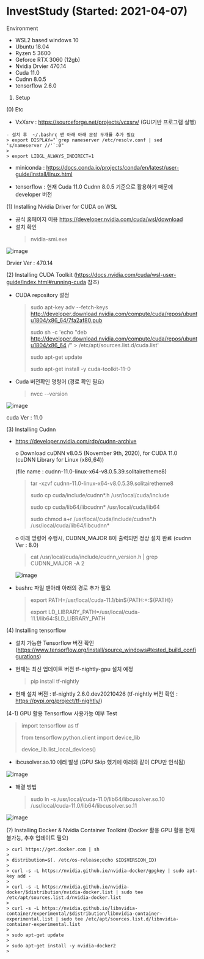# InvestStudy (Started: 2021-04-07)


Environment 
 - WSL2 based windows 10
 - Ubuntu 18.04
 - Ryzen 5 3600
 - Geforce RTX 3060 (12gb)
 - Nvidia Drvier 470.14
 - Cuda 11.0
 - Cudnn 8.0.5
 - tensorflow 2.6.0


1. Setup

(0) Etc
   - VxXsrv : https://sourceforge.net/projects/vcxsrv/ (GUI기반 프로그램 실행)
   
    - 설치 후  ~/.bashrc 맨 아래 아래 문장 두개를 추가 필요
    > export DISPLAY="`grep nameserver /etc/resolv.conf | sed 's/nameserver //'`:0"
    > 
    > export LIBGL_ALWAYS_INDIRECT=1
   
   - miniconda : https://docs.conda.io/projects/conda/en/latest/user-guide/install/linux.html 

   - tensorflow : 현재 Cuda 11.0 Cudnn 8.0.5 기준으로 활용하기 때문에 developer 버전 
   
(1) Installing Nvidia Driver for CUDA on WSL
  - 공식 홈페이지 이용 https://developer.nvidia.com/cuda/wsl/download
  - 설치 확인
    > nvidia-smi.exe
    

![image](https://user-images.githubusercontent.com/33775481/115145964-7219e800-a08f-11eb-8160-9827d7b40b57.png)
  
  
 Drvier Ver : 470.14 
 
(2) Installing CUDA Toolkit (https://docs.nvidia.com/cuda/wsl-user-guide/index.html#running-cuda 참조)
  - CUDA repository 설정
    > sudo apt-key adv --fetch-keys http://developer.download.nvidia.com/compute/cuda/repos/ubuntu1804/x86_64/7fa2af80.pub
    > 
    > sudo sh -c 'echo "deb http://developer.download.nvidia.com/compute/cuda/repos/ubuntu1804/x86_64 /" > /etc/apt/sources.list.d/cuda.list'
    >     
    > sudo apt-get update
    >     
    > sudo apt-get install -y cuda-toolkit-11-0
    > 
  
  - Cuda 버전확인 명령어 (경로 확인 필요)
    > nvcc --version

![image](https://user-images.githubusercontent.com/33775481/116100630-129f8600-a6e8-11eb-9932-fed350009818.png)

  cuda Ver : 11.0

(3) Installing Cudnn 
   
   - https://developer.nvidia.com/rdp/cudnn-archive
     
     o  Download cuDNN v8.0.5 (November 9th, 2020), for CUDA 11.0 (cuDNN Library for Linux (x86_64)) 
     
     (file name : cudnn-11.0-linux-x64-v8.0.5.39.solitairetheme8)
     
     > tar -xzvf cudnn-11.0-linux-x64-v8.0.5.39.solitairetheme8
     > 
     > sudo cp cuda/include/cudnn*.h /usr/local/cuda/include
     > 
     > sudo cp cuda/lib64/libcudnn* /usr/local/cuda/lib64
     > 
     > sudo chmod a+r /usr/local/cuda/include/cudnn*.h /usr/local/cuda/lib64/libcudnn*

     o 아래 명령어 수행시, CUDNN_MAJOR 8이 출력되면 정상 설치 완료 (cudnn Ver : 8.0)
     
     >cat /usr/local/cuda/include/cudnn_version.h | grep CUDNN_MAJOR -A 2
     >

     ![image](https://user-images.githubusercontent.com/33775481/116100178-a7ee4a80-a6e7-11eb-9199-b810d12c3527.png)

     
   - bashrc 파일 맨아래 아래의 경로 추가 필요
     
     >export PATH=/usr/local/cuda-11.1/bin${PATH:+:${PATH}}
     >
     >export LD_LIBRARY_PATH=/usr/local/cuda-11.1/lib64:$LD_LIBRARY_PATH
     >
     


 (4) Installing tensorflow      
    
   - 설치 가능한 Tensorflow 버전 확인 (https://www.tensorflow.org/install/source_windows#tested_build_configurations)
   - 현재는 최신 업데이트 버전 tf-nightly-gpu 설치 예정
   
      > pip install tf-nightly
 
   - 현재 설치 버전 : tf-nightly 2.6.0.dev20210426 (tf-nightly 버전 확인 : https://pypi.org/project/tf-nightly/)
  
  (4-1) GPU 활용 Tensorflow 사용가능 여부 Test
     
   > import tensorflow as tf 
   > 
   > from tensorflow.python.client import device_lib
   > 
   > device_lib.list_local_devices() 
   > 
   

  - ibcusolver.so.10 에러 발생 (GPU Skip 했기에 아래와 같이 CPU만 인식됨)
  
  ![image](https://user-images.githubusercontent.com/33775481/116102144-66f73580-a6e9-11eb-866b-1b40a6aa9c78.png)

  - 해결 방법
      
      > sudo ln -s /usr/local/cuda-11.0/lib64/libcusolver.so.10 /usr/local/cuda-11.0/lib64/libcusolver.so.11
  
  ![image](https://user-images.githubusercontent.com/33775481/116102785-f3a1f380-a6e9-11eb-8607-6eec95333b0f.png)

 
  
 (?) Installing Docker & Nvidia Container Toolkint (Docker 활용 GPU 활용 현재 불가능, 추후 업데이트 필요)
     
    > curl https://get.docker.com | sh
    > 
    > distribution=$(. /etc/os-release;echo $ID$VERSION_ID)
    > 
    > curl -s -L https://nvidia.github.io/nvidia-docker/gpgkey | sudo apt-key add -
    > 
    > curl -s -L https://nvidia.github.io/nvidia-docker/$distribution/nvidia-docker.list | sudo tee /etc/apt/sources.list.d/nvidia-docker.list
    > 
    > curl -s -L https://nvidia.github.io/libnvidia-container/experimental/$distribution/libnvidia-container-experimental.list | sudo tee /etc/apt/sources.list.d/libnvidia-container-experimental.list
    >
    > sudo apt-get update
    > 
    > sudo apt-get install -y nvidia-docker2
    > 
